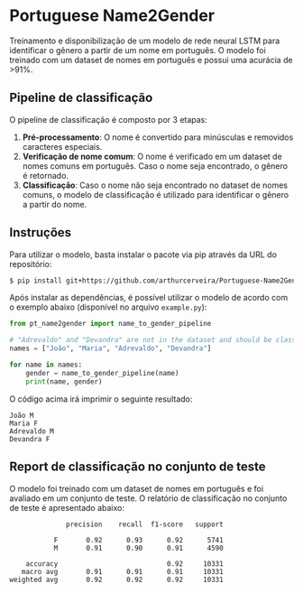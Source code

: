 # Portuguese Name2Gender

Treinamento e disponibilização de um modelo de rede neural LSTM para identificar o gênero a partir de um nome em português. O modelo foi treinado com um dataset de nomes em português e possui uma acurácia de >91%.

## Pipeline de classificação

O pipeline de classificação é composto por 3 etapas:

1. **Pré-processamento**: O nome é convertido para minúsculas e removidos caracteres especiais.
2. **Verificação de nome comum**: O nome é verificado em um dataset de nomes comuns em português. Caso o nome seja encontrado, o gênero é retornado.
3. **Classificação**: Caso o nome não seja encontrado no dataset de nomes comuns, o modelo de classificação é utilizado para identificar o gênero a partir do nome.

## Instruções

Para utilizar o modelo, basta instalar o pacote via pip através da URL do repositório:

```bash
$ pip install git+https://github.com/arthurcerveira/Portuguese-Name2Gender.git
```

Após instalar as dependências, é possível utilizar o modelo de acordo com o exemplo abaixo (disponível no arquivo `example.py`):

```python
from pt_name2gender import name_to_gender_pipeline

# "Adrevaldo" and "Devandra" are not in the dataset and should be classified as M and F, respectively
names = ["João", "Maria", "Adrevaldo", "Devandra"]

for name in names:
    gender = name_to_gender_pipeline(name)
    print(name, gender)
```

O código acima irá imprimir o seguinte resultado:

```
João M
Maria F
Adrevaldo M
Devandra F
```

## Report de classificação no conjunto de teste

O modelo foi treinado com um dataset de nomes em português e foi avaliado em um conjunto de teste. O relatório de classificação no conjunto de teste é apresentado abaixo:

```
              precision    recall  f1-score   support

           F       0.92      0.93      0.92      5741
           M       0.91      0.90      0.91      4590

    accuracy                           0.92     10331
   macro avg       0.91      0.91      0.91     10331
weighted avg       0.92      0.92      0.92     10331
```